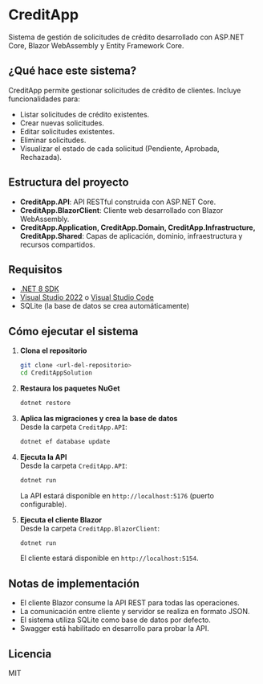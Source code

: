 # CreditApp

Sistema de gestión de solicitudes de crédito desarrollado con ASP.NET Core, Blazor WebAssembly y Entity Framework Core.

## ¿Qué hace este sistema?

CreditApp permite gestionar solicitudes de crédito de clientes. Incluye funcionalidades para:

- Listar solicitudes de crédito existentes.
- Crear nuevas solicitudes.
- Editar solicitudes existentes.
- Eliminar solicitudes.
- Visualizar el estado de cada solicitud (Pendiente, Aprobada, Rechazada).

## Estructura del proyecto

- **CreditApp.API**: API RESTful construida con ASP.NET Core.
- **CreditApp.BlazorClient**: Cliente web desarrollado con Blazor WebAssembly.
- **CreditApp.Application, CreditApp.Domain, CreditApp.Infrastructure, CreditApp.Shared**: Capas de aplicación, dominio, infraestructura y recursos compartidos.

## Requisitos

- [.NET 8 SDK](https://dotnet.microsoft.com/download/dotnet/8.0)
- [Visual Studio 2022](https://visualstudio.microsoft.com/) o [Visual Studio Code](https://code.visualstudio.com/)
- SQLite (la base de datos se crea automáticamente)

## Cómo ejecutar el sistema

1. **Clona el repositorio**  
   ```sh
   git clone <url-del-repositorio>
   cd CreditAppSolution
   ```

2. **Restaura los paquetes NuGet**  
   ```sh
   dotnet restore
   ```

3. **Aplica las migraciones y crea la base de datos**  
   Desde la carpeta `CreditApp.API`:
   ```sh
   dotnet ef database update
   ```

4. **Ejecuta la API**  
   Desde la carpeta `CreditApp.API`:
   ```sh
   dotnet run
   ```
   La API estará disponible en `http://localhost:5176` (puerto configurable).

5. **Ejecuta el cliente Blazor**  
   Desde la carpeta `CreditApp.BlazorClient`:
   ```sh
   dotnet run
   ```
   El cliente estará disponible en `http://localhost:5154`.

## Notas de implementación

- El cliente Blazor consume la API REST para todas las operaciones.
- La comunicación entre cliente y servidor se realiza en formato JSON.
- El sistema utiliza SQLite como base de datos por defecto.
- Swagger está habilitado en desarrollo para probar la API.

## Licencia

MIT